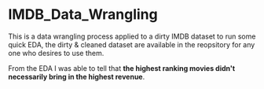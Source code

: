 # IMDB_Data_Wrangling

This is a data wrangling process applied to a dirty IMDB dataset to run some quick EDA, the dirty & cleaned dataset are available in the reopsitory for any one who desires to use them.

From the EDA I was able to tell that **the highest ranking movies didn't necessarily bring in the highest revenue**.
